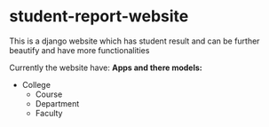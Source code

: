 # student-report-website
This is a django website which has student result and can be further beautify and have more functionalities 

Currently the website have:
**Apps and there models:**
- College
  - Course
  - Department
  - Faculty
